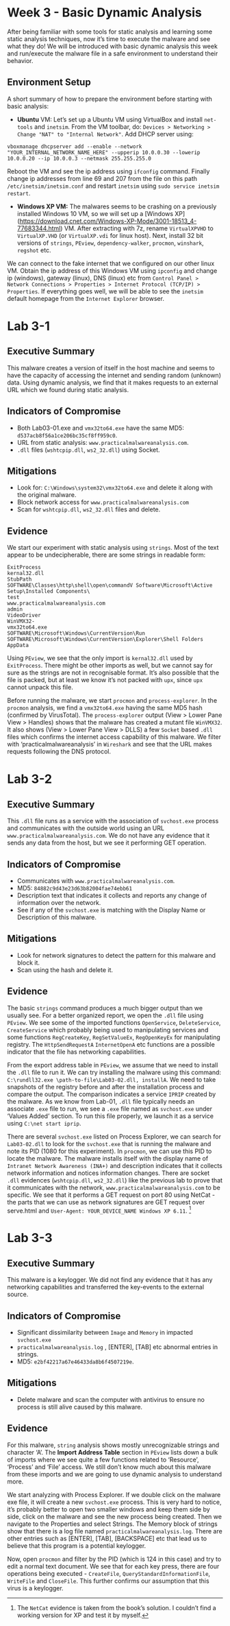 # Week 3 - Basic Dynamic Analysis 

After being familiar with some tools for static analysis and learning some static analysis techniques, now it’s time to execute the malware and see what they do! We will be introduced with basic dynamic analysis this week and run/execute the malware file in a safe environment to understand their behavior. 

## Environment Setup

A short summary of how to prepare the environment before starting with basic analysis:

- **Ubuntu** VM: Let’s set up a Ubuntu VM using VirtualBox and install `net-tools` and `inetsim`. From the VM toolbar, do: `Devices > Networking > Change "NAT" to "Internal Network"`. Add DHCP server using:

`vboxmanage dhcpserver add --enable --network "YOUR_INTERNAL_NETWORK_NAME_HERE" --upperip 10.0.0.30 --lowerip 10.0.0.20 --ip 10.0.0.3 --netmask 255.255.255.0`

Reboot the VM and see the ip address using `ifconfig` command. Finally change ip addresses from line 69 and 207 from the file on this path `/etc/inetsim/inetsim.conf` and restart `inetsim` using `sudo service inetsim restart`.

- **Windows XP VM:** The malwares seems to be crashing on a previously installed Windows 10 VM, so we will set up a [Windows XP] (https://download.cnet.com/Windows-XP-Mode/3001-18513_4-77683344.html) VM. After extracting with 7z, rename `VirtualXPVHD` to `VirtualXP.VHD` (or `VirtualXP.vdi` for linux host). Next, install 32 bit versions of `strings`, `PEview`, `dependency-walker`, `procmon`, `winshark`, `regshot` etc.

We can connect to the fake internet that we configured on our other linux VM. Obtain the ip address of this Windows VM using `ipconfig` and change ip (windows), gateway (linux), DNS (linux) etc from `Control Panel > Network Connections > Properties > Internet Protocol (TCP/IP) > Properties`. If everything goes well, we will be able to see the `inetsim` default homepage from the `Internet Explorer` browser.

# Lab 3-1

## Executive Summary

This malware creates a version of itself in the host machine and seems to have the capacity of accessing the internet and sending random (unknown) data. Using dynamic analysis, we find that it makes requests to an external URL which we found during static analysis. 

## Indicators of Compromise

- Both Lab03-01.exe and `vmx32to64.exe` have the same MD5: `d537acb8f56a1ce206bc35cf8ff959c0`. 
- URL from static analysis: `www.practicalmalwareanalysis.com`.
- `.dll` files (`wshtcpip.dll`, `ws2_32.dll`) using Socket.

## Mitigations

- Look for: `C:\Windows\system32\vmx32to64.exe` and delete it along with the original malware.
- Block network access for `www.practicalmalwareanalysis.com`
- Scan for `wshtcpip.dll`, `ws2_32.dll` files and delete.

## Evidence

We start our experiment with static analysis using `strings`. Most of the text appear to be undecipherable, there are some strings in readable form:

```
ExitProcess
kernal32.dll
StubPath
SOFTWARE\Classes\http\shell\open\commandV Software\Microsoft\Active Setup\Installed Components\
test
www.practicalmalwareanalysis.com
admin
VideoDriver
WinVMX32-
vmx32to64.exe
SOFTWARE\Microsoft\Windows\CurrentVersion\Run SOFTWARE\Microsoft\Windows\CurrentVersion\Explorer\Shell Folders AppData
```

Using `PEview`, we see that the only import is `kernal32.dll` used by `ExitProcess`. There might be other imports as well, but we cannot say for sure as the strings are not in recognisable format. It’s also possible that the file is packed, but at least we know it’s not packed with `upx`, since `upx` cannot unpack this file. 

Before running the malware, we start `procmon` and `process-explorer`. In the `procmon` analysis, we find a `vmx32to64.exe` having the same MD5 hash (confirmed by VirusTotal). The `process-explorer` output (View > Lower Pane View > Handles) shows that the malware has created a mutant file `WinVMX32`. It also shows (View > Lower Pane View > DLLS) a few `Socket` based `.dll` files which confirms the internet access capability of this malware. We filter with ‘practicalmalwareanalysis’ in `Wireshark` and see that the URL makes requests following the DNS protocol.

# Lab 3-2

## Executive Summary

This `.dll` file runs as a service with the association of `svchost.exe` process and communicates with the outside world using an URL `www.practicalmalwareanalysis.com`. We do not have any evidence that it sends any data from the host, but we see it performing GET operation.

## Indicators of Compromise

- Communicates with `www.practicalmalwareanalysis.com`.
- MD5: `84882c9d43e23d63b82004fae74ebb61`
- Description text that indicates it collects and reports any change of information over the network.
- See if any of the `svchost.exe` is matching with the Display Name or Description of this malware.

## Mitigations

- Look for network signatures to detect the pattern for this malware and block it.
- Scan using the hash and delete it.


## Evidence

The basic `strings` command produces a much bigger output than we usually see. For a better organized report, we open the `.dll` file using `PEview`. We see some of the imported functions `OpenService`, `DeleteService`, `CreateService` which probably being used to manipulating services and some functions `RegCreateKey`, `RegSetValueEx`, `RegOpenKeyEx` for manipulating registry. The `HttpSendRequestA` `InternetOpenA` etc functions are a possible indicator that the file has networking capabilities.

From the export address table in `PEview`, we assume that we need to install the `.dll` file to run it. We can try installing the malware using this command: `C:\rundll32.exe \path-to-file\Lab03-02.dll, installA`. We need to take snapshots of the registry before and after the installation process and compare the output. The comparison indicates a service `IPRIP` created by the malware. As we know from Lab-01, `.dll` file typically needs an associate `.exe` file to run, we see a `.exe` file named as `svchost.exe` under ‘Values Added’ section. To run this file properly, we launch it as a service using `C:\net start iprip`. 

There are several `svchost.exe` listed on Process Explorer, we can search for `Lab03-02.dll` to look for the `svchost.exe` that is running the malware and note its PID (1080 for this experiment). In `procmon`, we can use this PID to locate the malware. The malware installs itself with the display name of `Intranet Network Awareness (INA+)` and description indicates that it collects network information and notices information changes. There are socket `.dll` evidences (`wshtcpip.dll`, `ws2_32.dll`) like the previous lab to prove that it communicates with the network, `www.practicalmalwareanalysis.com` to be specific. We see that it performs a GET request on port 80 using NetCat - the parts that we can use as network signatures are GET request over serve.html and `User-Agent: YOUR_DEVICE_NAME Windows XP 6.11`. [^1]

[^1]: The `NetCat` evidence is taken from the book’s solution. I couldn’t find a working version for XP and test it by myself.


# Lab 3-3

## Executive Summary

This malware is a keylogger. We did not find any evidence that it has any networking capabilities and transferred the key-events to the external source.

## Indicators of Compromise

- Significant dissimilarity between `Image` and `Memory` in impacted `svchost.exe`
- `practicalmalwareanalysis.log` , [ENTER], [TAB] etc abnormal entries in strings.
- MD5: `e2bf42217a67e46433da8b6f4507219e`.

## Mitigations

- Delete malware and scan the computer with antivirus to ensure no process is still alive caused by this malware.

## Evidence

For this malware, `string` analysis shows mostly unrecognizable strings and character ‘A’. The **Import Address Table** section in `PEview` lists down a bulk of imports where we see quite a few functions related to ‘Resource’, ‘Process’ and ‘File’ access. We still don’t know much about this malware from these imports and we are going to use dynamic analysis to understand more.

We start analyzing with Process Explorer. If we double click on the malware exe file, it will create a new `svchost.exe` process. This is very hard to notice, it’s probably better to open two smaller windows and keep them side by side, click on the malware and see the new process being created. Then we navigate to the Properties and select Strings. The Memory block of strings show that there is a log file named `practicalmalwareanalysis.log`. There are other entries such as [ENTER], [TAB], [BACKSPACE] etc that lead us to believe that this program is a potential keylogger. 

Now, open `procmon` and filter by the PID (which is 124 in this case) and try to edit a normal text document. We see that for each key press, there are four operations being executed - `CreateFile`, `QueryStandardInformationFile`, `WriteFile` and `CloseFile`. This further confirms our assumption that this virus is a keylogger.


